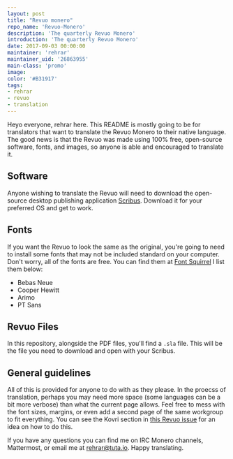 ```yaml
---
layout: post
title: "Revuo monero"
repo_name: 'Revuo-Monero'
description: 'The quarterly Revuo Monero'
introduction: 'The quarterly Revuo Monero'
date: 2017-09-03 00:00:00
maintainer: 'rehrar'
maintainer_uid: '26863955'
main-class: 'promo'
image: 
color: '#B31917'
tags:
- rehrar
- revuo
- translation
---
```


Heyo everyone, rehrar here. This README is mostly going to be for translators that want to translate the Revuo Monero to their native language. The good news is that the Revuo was made using 100% free, open-source software, fonts, and images, so anyone is able and encouraged to translate it.

## Software
Anyone wishing to translate the Revuo will need to download the open-source desktop publishing application [Scribus](https://www.scribus.net/). Download it for your preferred OS and get to work.

## Fonts
If you want the Revuo to look the same as the original, you're going to need to install some fonts that may not be included standard on your computer. Don't worry, all of the fonts are free. You can find them at [Font Squirrel](https://www.fontsquirrel.com/) I list them below:

- Bebas Neue
- Cooper Hewitt
- Arimo
- PT Sans

## Revuo Files
In this repository, alongside the PDF files, you'll find a `.sla` file. This will be the file you need to download and open with your Scribus.

## General guidelines
All of this is provided for anyone to do with as they please. In the proecss of translation, perhaps you may need more space (some languages can be a bit more verbose) than what the current page allows. Feel free to mess with the font sizes, margins, or even add a second page of the same workgroup to fit everything. You can see the Kovri section in [this Revuo issue](https://github.com/rehrar/Revuo-Monero/blob/master/2017/Q3/Monero%20Revuo%203Q%202017.pdf) for an idea on how to do this.

If you have any questions you can find me on IRC Monero channels, Mattermost, or email me at rehrar@tuta.io. Happy translating.